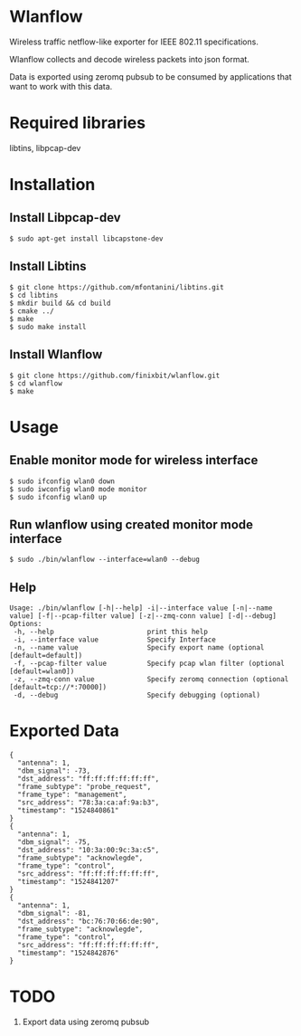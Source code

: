 # Wlanflow
Wireless traffic netflow-like exporter for IEEE 802.11 specifications.

Wlanflow collects and decode wireless packets into json format. 

Data is exported using zeromq pubsub to be consumed by applications that want 
to work with this data.

# Required libraries
libtins,
libpcap-dev

# Installation

## Install Libpcap-dev 
```
$ sudo apt-get install libcapstone-dev
```

## Install Libtins
```
$ git clone https://github.com/mfontanini/libtins.git
$ cd libtins
$ mkdir build && cd build
$ cmake ../
$ make 
$ sudo make install
```

## Install Wlanflow
```
$ git clone https://github.com/finixbit/wlanflow.git
$ cd wlanflow
$ make
```

# Usage

## Enable monitor mode for wireless interface 
```
$ sudo ifconfig wlan0 down
$ sudo iwconfig wlan0 mode monitor
$ sudo ifconfig wlan0 up
```

## Run wlanflow using created monitor mode interface
```
$ sudo ./bin/wlanflow --interface=wlan0 --debug
```

## Help
```
Usage: ./bin/wlanflow [-h|--help] -i|--interface value [-n|--name value] [-f|--pcap-filter value] [-z|--zmq-conn value] [-d|--debug] 
Options:
 -h, --help                       print this help
 -i, --interface value            Specify Interface
 -n, --name value                 Specify export name (optional [default=default])
 -f, --pcap-filter value          Specify pcap wlan filter (optional [default=wlan0])
 -z, --zmq-conn value             Specify zeromq connection (optional [default=tcp://*:70000])
 -d, --debug                      Specify debugging (optional)
```

# Exported Data 
```
{
  "antenna": 1, 
  "dbm_signal": -73, 
  "dst_address": "ff:ff:ff:ff:ff:ff", 
  "frame_subtype": "probe_request", 
  "frame_type": "management", 
  "src_address": "78:3a:ca:af:9a:b3", 
  "timestamp": "1524840861"
}
{
  "antenna": 1, 
  "dbm_signal": -75, 
  "dst_address": "10:3a:00:9c:3a:c5", 
  "frame_subtype": "acknowlegde", 
  "frame_type": "control", 
  "src_address": "ff:ff:ff:ff:ff:ff", 
  "timestamp": "1524841207"
}
{
  "antenna": 1, 
  "dbm_signal": -81, 
  "dst_address": "bc:76:70:66:de:90", 
  "frame_subtype": "acknowlegde", 
  "frame_type": "control", 
  "src_address": "ff:ff:ff:ff:ff:ff", 
  "timestamp": "1524842876"
}
```

# TODO
1. Export data using zeromq pubsub
